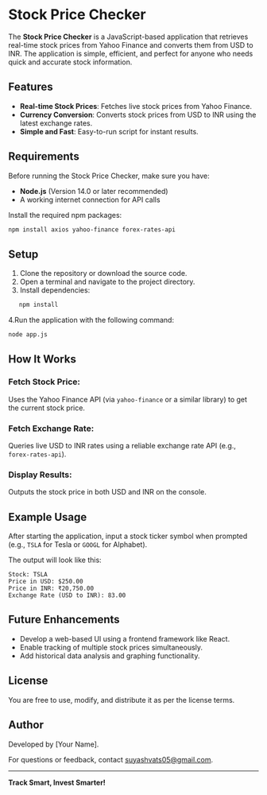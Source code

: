 # Stock Price Checker

The **Stock Price Checker** is a JavaScript-based application that retrieves real-time stock prices from Yahoo Finance and converts them from USD to INR. The application is simple, efficient, and perfect for anyone who needs quick and accurate stock information.

## Features
- **Real-time Stock Prices**: Fetches live stock prices from Yahoo Finance.
- **Currency Conversion**: Converts stock prices from USD to INR using the latest exchange rates.
- **Simple and Fast**: Easy-to-run script for instant results.

## Requirements
Before running the Stock Price Checker, make sure you have:
- **Node.js** (Version 14.0 or later recommended)
- A working internet connection for API calls

Install the required npm packages:

```bash
npm install axios yahoo-finance forex-rates-api
```

## Setup
1. Clone the repository or download the source code.
2. Open a terminal and navigate to the project directory.
3. Install dependencies:

```bash
   npm install
```
4.Run the application with the following command:

```bash
node app.js
```

## How It Works

### Fetch Stock Price:
Uses the Yahoo Finance API (via `yahoo-finance` or a similar library) to get the current stock price.

### Fetch Exchange Rate:
Queries live USD to INR rates using a reliable exchange rate API (e.g., `forex-rates-api`).

### Display Results:
Outputs the stock price in both USD and INR on the console.

## Example Usage
After starting the application, input a stock ticker symbol when prompted (e.g., `TSLA` for Tesla or `GOOGL` for Alphabet).

The output will look like this:

```text
Stock: TSLA
Price in USD: $250.00
Price in INR: ₹20,750.00
Exchange Rate (USD to INR): 83.00
```
## Future Enhancements
- Develop a web-based UI using a frontend framework like React.
- Enable tracking of multiple stock prices simultaneously.
- Add historical data analysis and graphing functionality.

## License
You are free to use, modify, and distribute it as per the license terms.

## Author
Developed by [Your Name].

For questions or feedback, contact [suyashvats05@gmail.com](mailto:suyashvats05@gmail.com).

---

**Track Smart, Invest Smarter!**
